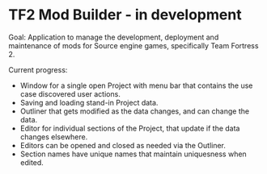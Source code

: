 TF2 Mod Builder - in development
==============================
Goal: Application to manage the development, deployment and maintenance of mods for Source engine games, specifically Team Fortress 2.


Current progress:
- Window for a single open Project with menu bar that contains the use case discovered user actions.
- Saving and loading stand-in Project data.
- Outliner that gets modified as the data changes, and can change the data.
- Editor for individual sections of the Project, that update if the data changes elsewhere. 
- Editors can be opened and closed as needed via the Outliner.
- Section names have unique names that maintain uniquesness when edited.

